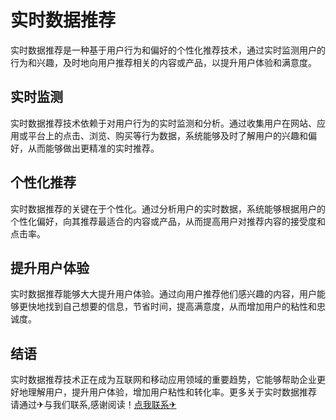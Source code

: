 # 实时数据推荐

实时数据推荐是一种基于用户行为和偏好的个性化推荐技术，通过实时监测用户的行为和兴趣，及时地向用户推荐相关的内容或产品，以提升用户体验和满意度。

## 实时监测

实时数据推荐技术依赖于对用户行为的实时监测和分析。通过收集用户在网站、应用或平台上的点击、浏览、购买等行为数据，系统能够及时了解用户的兴趣和偏好，从而能够做出更精准的实时推荐。

## 个性化推荐

实时数据推荐的关键在于个性化。通过分析用户的实时数据，系统能够根据用户的个性化偏好，向其推荐最适合的内容或产品，从而提高用户对推荐内容的接受度和点击率。

## 提升用户体验

实时数据推荐能够大大提升用户体验。通过向用户推荐他们感兴趣的内容，用户能够更快地找到自己想要的信息，节省时间，提高满意度，从而增加用户的粘性和忠诚度。

## 结语

实时数据推荐技术正在成为互联网和移动应用领域的重要趋势，它能够帮助企业更好地理解用户，提升用户体验，增加用户粘性和转化率。更多关于实时数据推荐 请通过✈与我们联系,感谢阅读！[点我联系✈](https://in.G208.com)